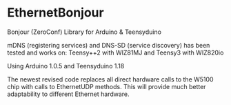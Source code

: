 EthernetBonjour
===============

Bonjour (ZeroConf) Library for Arduino & Teensyduino

mDNS (registering services) and DNS-SD (service discovery) has been tested and works on:
Teensy++2 with WIZ81MJ and
Teensy3 with WIZ820io

Using Arduino 1.0.5 and Teensyduino 1.18

The newest revised code replaces all direct hardware calls to the W5100 chip with calls to EthernetUDP methods.
This will provide much better adaptability to different Ethernet hardware. 
